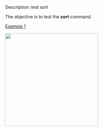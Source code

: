 Description: test sort

The objective is to test the **sort** command.

[Example 1](description_sort.md)

<img height="300" width="300" src="https://lanl.github.io/LaGriT/assets/images/sort_tn.gif">

 
